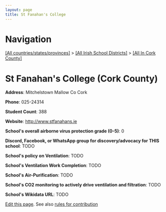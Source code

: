 ```yaml
---
layout: page
title: St Fanahan's College
---
```

# Navigation

[[All countries/states/provinces]](../../..) > [[All Irish School Districts]](../..) > [[All In Cork County]](..)

# St Fanahan's College (Cork County)

**Address**: Mitchelstown Mallow Co Cork

**Phone**: 025-24314

**Student Count**: 388

**Website**: <http://www.stfanahans.ie>

**School's overall airborne virus protection grade (0-5)**: 0

**Discord, Facebook, or WhatsApp group for discovery/advocacy for THIS school**: TODO

**School's policy on Ventilation**: TODO

**School's Ventilation Work Completion**: TODO

**School's Air-Purification**: TODO

**School's CO2 monitoring to actively drive ventilation and filtration**: TODO

**School's Wikidata URL**: TODO


[Edit this page](https://github.com/ventilate-schools/Ireland/edit/main/./Cork_County/St_Fanahan's_College.md). See also [rules for contribution](../../../contribution-rules/)